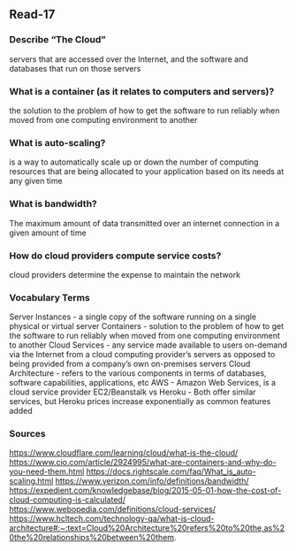 ## Read-17

### Describe “The Cloud”
servers that are accessed over the Internet, and the software and databases that run on those servers

### What is a container (as it relates to computers and servers)?
the solution to the problem of how to get the software to run reliably when moved from one computing environment to another

### What is auto-scaling?
is a way to automatically scale up or down the number of computing resources that are being allocated to your application based on its needs at any given time

### What is bandwidth?
The maximum amount of data transmitted over an internet connection in a given amount of time
  
### How do cloud providers compute service costs?
cloud providers determine the expense to maintain the network

### Vocabulary Terms
Server Instances - a single copy of the software running on a single physical or virtual server
Containers - solution to the problem of how to get the software to run reliably when moved from one computing environment to another
Cloud Services - any service made available to users on-demand via the Internet from a cloud computing provider’s servers as opposed to being provided from a company’s own on-premises servers
Cloud Architecture - refers to the various components in terms of databases, software capabilities, applications, etc
AWS - Amazon Web Services, is a cloud service provider
EC2/Beanstalk vs Heroku - Both offer similar services, but Heroku prices increase exponentially as common features added


### Sources
https://www.cloudflare.com/learning/cloud/what-is-the-cloud/
https://www.cio.com/article/2924995/what-are-containers-and-why-do-you-need-them.html
https://docs.rightscale.com/faq/What_is_auto-scaling.html
https://www.verizon.com/info/definitions/bandwidth/
https://expedient.com/knowledgebase/blog/2015-05-01-how-the-cost-of-cloud-computing-is-calculated/
https://www.webopedia.com/definitions/cloud-services/
https://www.hcltech.com/technology-qa/what-is-cloud-architecture#:~:text=Cloud%20Architecture%20refers%20to%20the,as%20the%20relationships%20between%20them.
